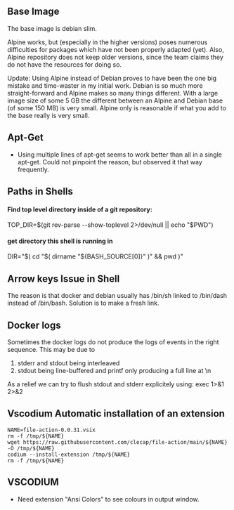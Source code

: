 

## Base Image

The base image is debian slim.

Alpine works, but (especially in the higher versions) poses numerous difficulties for
packages which have not been properly adapted (yet). Also, Alpine repository does not
keep older versions, since the team claims they do not have the resources for doing so.

Update: Using Alpine instead of Debian proves to have been the one big mistake and time-waster
in my initial work. Debian is so much more straight-forward and Alpine makes so many things different.
With a large image size of some 5 GB the different between an Alpine and Debian base (of some 150 MB) 
is very small. Alpine only is reasonable if what you add to the base really is very small.


## Apt-Get
* Using multiple lines of apt-get seems to work better than all in a single apt-get. Could not pinpoint the
reason, but observed it that way frequently.

## Paths in Shells

#### Find top level directory inside of a git repository:
TOP_DIR=$(git rev-parse --show-toplevel 2>/dev/null || echo "$PWD")

#### get directory this shell is running in
DIR="$( cd "$( dirname "${BASH_SOURCE[0]}" )" && pwd )"


## Arrow keys Issue in Shell

The reason is that docker and debian usually has /bin/sh linked to /bin/dash instead of /bin/bash.
Solution is to make a fresh link.



## Docker logs

Sometimes the docker logs do not produce the logs of events in the right sequence. This may be due to
1. stderr and stdout being interleaved
2. stdout being line-buffered and printf only producing a full line at \n

As a relief we can try to flush stdout and stderr explicitely using:
  exec 1>&1 2>&2


## Vscodium Automatic installation of an extension
``` 
NAME=file-action-0.0.31.vsix
rm -f /tmp/${NAME}
wget https://raw.githubusercontent.com/clecap/file-action/main/${NAME}  -O /tmp/${NAME}
codium --install-extension /tmp/${NAME}
rm -f /tmp/${NAME}
```  

## VSCODIUM

* Need extension "Ansi Colors" to see colours in output window.